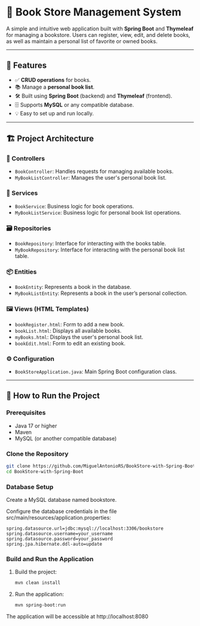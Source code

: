 # 📘 Book Store Management System

A simple and intuitive web application built with **Spring Boot** and **Thymeleaf** for managing a bookstore. Users can register, view, edit, and delete books, as well as maintain a personal list of favorite or owned books.

---

## 🧩 Features

- ✅ **CRUD operations** for books.
- 📚 Manage a **personal book list**.
- 🛠️ Built using **Spring Boot** (backend) and **Thymeleaf** (frontend).
- 🗄️ Supports **MySQL** or any compatible database.
- 💡 Easy to set up and run locally.

---
 
## 🏗️ Project Architecture

### 🔧 Controllers
- `BookController`: Handles requests for managing available books.
- `MyBookListController`: Manages the user's personal book list.

### 🧠 Services
- `BookService`: Business logic for book operations.
- `MyBookListService`: Business logic for personal book list operations.

### 🗃️ Repositories
- `BookRepository`: Interface for interacting with the books table.
- `MyBookRepository`: Interface for interacting with the personal book list table.

### 📦 Entities
- `BookEntity`: Represents a book in the database.
- `MyBookListEntity`: Represents a book in the user’s personal collection.

### 🖼️ Views (HTML Templates)
- `bookRegister.html`: Form to add a new book.
- `bookList.html`: Displays all available books.
- `myBooks.html`: Displays the user's personal book list.
- `bookEdit.html`: Form to edit an existing book.

### ⚙️ Configuration
- `BookStoreApplication.java`: Main Spring Boot configuration class.

---

## 🚀 How to Run the Project

### Prerequisites
- Java 17 or higher
- Maven
- MySQL (or another compatible database)

### Clone the Repository
```bash
git clone https://github.com/MiguelAntonioRS/BookStore-with-Spring-Boot.git 
cd BookStore-with-Spring-Boot
```

### Database Setup

Create a MySQL database named bookstore.

Configure the database credentials in the file src/main/resources/application.properties:

    spring.datasource.url=jdbc:mysql://localhost:3306/bookstore
    spring.datasource.username=your_username
    spring.datasource.password=your_password
    spring.jpa.hibernate.ddl-auto=update

### Build and Run the Application

   1. Build the project:
      ```bash
      mvn clean install
      ```
   2. Run the application: 
      ```bash
      mvn spring-boot:run
      ```   

The application will be accessible at http://localhost:8080

